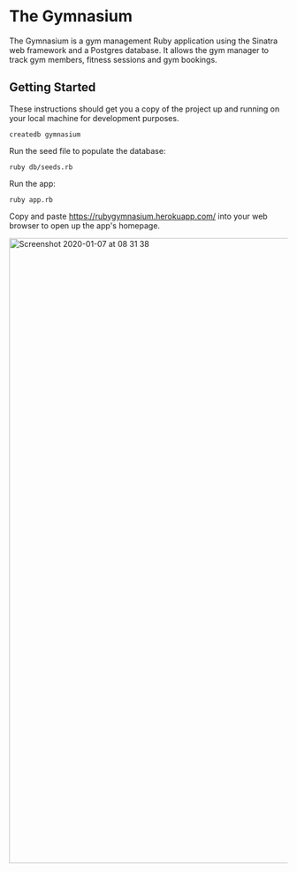 # The Gymnasium
The Gymnasium is a gym management Ruby application using the Sinatra web framework and a Postgres database. It allows the gym manager to track gym members, fitness sessions and gym bookings.
## Getting Started

These instructions should get you a copy of the project up and running on your local machine for development purposes.

```
createdb gymnasium
```

Run the seed file to populate the database:

```
ruby db/seeds.rb
```

Run the app:

```
ruby app.rb
```

Copy and paste https://rubygymnasium.herokuapp.com/ into your web browser to open up the app's homepage. 

<img width="1130" alt="Screenshot 2020-01-07 at 08 31 38" src="https://user-images.githubusercontent.com/56826534/74717309-186a2380-5228-11ea-99fb-b36c3739298d.png">
